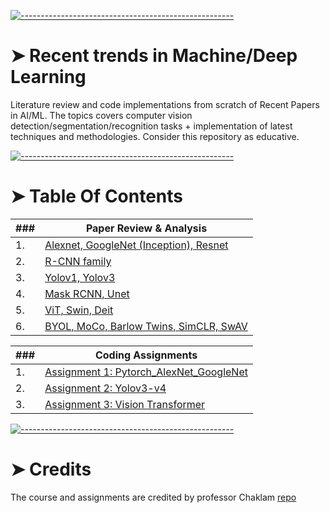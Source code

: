 <!-- ⚠️ This README has been generated from the file(s) "blueprint.md" ⚠️-->
[![-----------------------------------------------------](https://raw.githubusercontent.com/andreasbm/readme/master/assets/lines/colored.png)](#recent-trends-in-machinedeep-learning)

# ➤ Recent trends in Machine/Deep Learning
Literature review and code implementations from scratch of Recent Papers in AI/ML. The topics covers computer vision detection/segmentation/recognition tasks + implementation of latest techniques and methodologies. Consider this repository as educative.


[![-----------------------------------------------------](https://raw.githubusercontent.com/andreasbm/readme/master/assets/lines/colored.png)](#table-of-contents)

# ➤ Table Of Contents
| ### | Paper Review & Analysis|
|---|-------------------|
|1.| [Alexnet, GoogleNet (Inception), Resnet](https://github.com/eracoding/rtml/tree/main/papers/01%20Image%20classiciation%20-%20Alexnet%2C%20GoogleNet%2C%20Resnet) |
|2.| [R-CNN family](https://github.com/eracoding/rtml/tree/main/papers/02%20Region%20proposals%20-%20RCNN%20family) |
|3.| [Yolov1, Yolov3](https://github.com/eracoding/rtml/tree/main/papers/03%20Object%20detection%20-%20Yolo) |
|4.| [Mask RCNN, Unet](https://github.com/eracoding/rtml/tree/main/papers/04%20Segmentation%20-%20Mask%20RCNN%20and%20Unet)|
|5.| [ViT, Swin, Deit](https://github.com/eracoding/rtml/tree/main/papers/05%20Transformers%20-%20CV) |
|6.| [BYOL, MoCo, Barlow Twins, SimCLR, SwAV](https://github.com/eracoding/rtml/tree/main/papers/06%20SSL%20-%20Contrastive_learning) |

|###|Coding Assignments|
|---|-------------------|
|1. |<a href="https://github.com/eracoding/rtml/tree/main/code/a1">Assignment 1: Pytorch_AlexNet_GoogleNet</a>|
|2. |<a href="https://github.com/eracoding/rtml/tree/main/code/a2">Assignment 2: Yolov3-v4</a>|
|3. |<a href="https://github.com/eracoding/rtml/tree/main/code/a3">Assignment 3: Vision Transformer</a>|


[![-----------------------------------------------------](https://raw.githubusercontent.com/andreasbm/readme/master/assets/lines/colored.png)](#credits)

# ➤ Credits
The course and assignments are credited by professor Chaklam [repo](https://github.com/chaklam-silpasuwanchai/Python-for-Deep-Learning)
